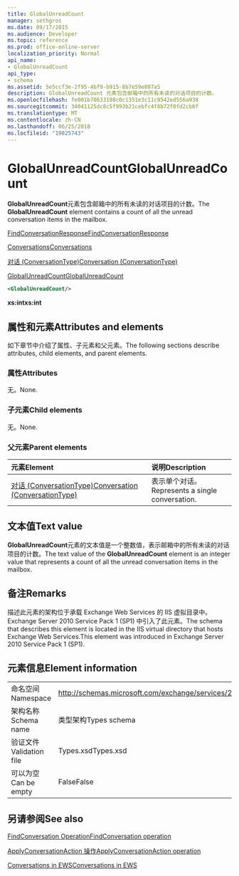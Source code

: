 ```yaml
---
title: GlobalUnreadCount
manager: sethgros
ms.date: 09/17/2015
ms.audience: Developer
ms.topic: reference
ms.prod: office-online-server
localization_priority: Normal
api_name:
- GlobalUnreadCount
api_type:
- schema
ms.assetid: 5e5ccf3e-2f95-4bf9-b915-8b7e59e807a5
description: GlobalUnreadCount 元素包含邮箱中的所有未读的对话项目的计数。
ms.openlocfilehash: fe001b70633198c0c1351e3c11c9542ed556a938
ms.sourcegitcommit: 34041125dc8c5f993b21cebfc4f8b72f0fd2cb6f
ms.translationtype: MT
ms.contentlocale: zh-CN
ms.lasthandoff: 06/25/2018
ms.locfileid: "19825743"
---
```

# <a name="globalunreadcount"></a><span data-ttu-id="06555-103">GlobalUnreadCount</span><span class="sxs-lookup"><span data-stu-id="06555-103">GlobalUnreadCount</span></span>

<span data-ttu-id="06555-104">**GlobalUnreadCount**元素包含邮箱中的所有未读的对话项目的计数。</span><span class="sxs-lookup"><span data-stu-id="06555-104">The **GlobalUnreadCount** element contains a count of all the unread conversation items in the mailbox.</span></span> 
  
[<span data-ttu-id="06555-105">FindConversationResponse</span><span class="sxs-lookup"><span data-stu-id="06555-105">FindConversationResponse</span></span>](findconversationresponse.md)
  
[<span data-ttu-id="06555-106">Conversations</span><span class="sxs-lookup"><span data-stu-id="06555-106">Conversations</span></span>](conversations-ex15websvcsotherref.md)
  
[<span data-ttu-id="06555-107">对话 (ConversationType)</span><span class="sxs-lookup"><span data-stu-id="06555-107">Conversation (ConversationType)</span></span>](conversation-conversationtype.md)
  
[<span data-ttu-id="06555-108">GlobalUnreadCount</span><span class="sxs-lookup"><span data-stu-id="06555-108">GlobalUnreadCount</span></span>](globalunreadcount.md)
  
```XML
<GlobalUnreadCount/>
```

 <span data-ttu-id="06555-109">**xs:int**</span><span class="sxs-lookup"><span data-stu-id="06555-109">**xs:int**</span></span>
## <a name="attributes-and-elements"></a><span data-ttu-id="06555-110">属性和元素</span><span class="sxs-lookup"><span data-stu-id="06555-110">Attributes and elements</span></span>

<span data-ttu-id="06555-111">如下章节中介绍了属性、子元素和父元素。</span><span class="sxs-lookup"><span data-stu-id="06555-111">The following sections describe attributes, child elements, and parent elements.</span></span>
  
### <a name="attributes"></a><span data-ttu-id="06555-112">属性</span><span class="sxs-lookup"><span data-stu-id="06555-112">Attributes</span></span>

<span data-ttu-id="06555-113">无。</span><span class="sxs-lookup"><span data-stu-id="06555-113">None.</span></span>
  
### <a name="child-elements"></a><span data-ttu-id="06555-114">子元素</span><span class="sxs-lookup"><span data-stu-id="06555-114">Child elements</span></span>

<span data-ttu-id="06555-115">无。</span><span class="sxs-lookup"><span data-stu-id="06555-115">None.</span></span>
  
### <a name="parent-elements"></a><span data-ttu-id="06555-116">父元素</span><span class="sxs-lookup"><span data-stu-id="06555-116">Parent elements</span></span>

|<span data-ttu-id="06555-117">**元素**</span><span class="sxs-lookup"><span data-stu-id="06555-117">**Element**</span></span>|<span data-ttu-id="06555-118">**说明**</span><span class="sxs-lookup"><span data-stu-id="06555-118">**Description**</span></span>|
|:-----|:-----|
|[<span data-ttu-id="06555-119">对话 (ConversationType)</span><span class="sxs-lookup"><span data-stu-id="06555-119">Conversation (ConversationType)</span></span>](conversation-conversationtype.md) <br/> |<span data-ttu-id="06555-120">表示单个对话。</span><span class="sxs-lookup"><span data-stu-id="06555-120">Represents a single conversation.</span></span>  <br/> |
   
## <a name="text-value"></a><span data-ttu-id="06555-121">文本值</span><span class="sxs-lookup"><span data-stu-id="06555-121">Text value</span></span>

<span data-ttu-id="06555-122">**GlobalUnreadCount**元素的文本值是一个整数值，表示邮箱中的所有未读的对话项目的计数。</span><span class="sxs-lookup"><span data-stu-id="06555-122">The text value of the **GlobalUnreadCount** element is an integer value that represents a count of all the unread conversation items in the mailbox.</span></span> 
  
## <a name="remarks"></a><span data-ttu-id="06555-123">备注</span><span class="sxs-lookup"><span data-stu-id="06555-123">Remarks</span></span>

<span data-ttu-id="06555-124">描述此元素的架构位于承载 Exchange Web Services 的 IIS 虚拟目录中。Exchange Server 2010 Service Pack 1 (SP1) 中引入了此元素。</span><span class="sxs-lookup"><span data-stu-id="06555-124">The schema that describes this element is located in the IIS virtual directory that hosts Exchange Web Services.This element was introduced in Exchange Server 2010 Service Pack 1 (SP1).</span></span>
  
## <a name="element-information"></a><span data-ttu-id="06555-125">元素信息</span><span class="sxs-lookup"><span data-stu-id="06555-125">Element information</span></span>

|||
|:-----|:-----|
|<span data-ttu-id="06555-126">命名空间</span><span class="sxs-lookup"><span data-stu-id="06555-126">Namespace</span></span>  <br/> |http://schemas.microsoft.com/exchange/services/2006/types  <br/> |
|<span data-ttu-id="06555-127">架构名称</span><span class="sxs-lookup"><span data-stu-id="06555-127">Schema name</span></span>  <br/> |<span data-ttu-id="06555-128">类型架构</span><span class="sxs-lookup"><span data-stu-id="06555-128">Types schema</span></span>  <br/> |
|<span data-ttu-id="06555-129">验证文件</span><span class="sxs-lookup"><span data-stu-id="06555-129">Validation file</span></span>  <br/> |<span data-ttu-id="06555-130">Types.xsd</span><span class="sxs-lookup"><span data-stu-id="06555-130">Types.xsd</span></span>  <br/> |
|<span data-ttu-id="06555-131">可以为空</span><span class="sxs-lookup"><span data-stu-id="06555-131">Can be empty</span></span>  <br/> |<span data-ttu-id="06555-132">False</span><span class="sxs-lookup"><span data-stu-id="06555-132">False</span></span>  <br/> |
   
## <a name="see-also"></a><span data-ttu-id="06555-133">另请参阅</span><span class="sxs-lookup"><span data-stu-id="06555-133">See also</span></span>



[<span data-ttu-id="06555-134">FindConversation Operation</span><span class="sxs-lookup"><span data-stu-id="06555-134">FindConversation operation</span></span>](findconversation-operation.md)
  
[<span data-ttu-id="06555-135">ApplyConversationAction 操作</span><span class="sxs-lookup"><span data-stu-id="06555-135">ApplyConversationAction operation</span></span>](applyconversationaction-operation.md)


[<span data-ttu-id="06555-136">Conversations in EWS</span><span class="sxs-lookup"><span data-stu-id="06555-136">Conversations in EWS</span></span>](http://msdn.microsoft.com/library/91e64629-db6c-4c94-9dcb-d386232e8467%28Office.15%29.aspx)

